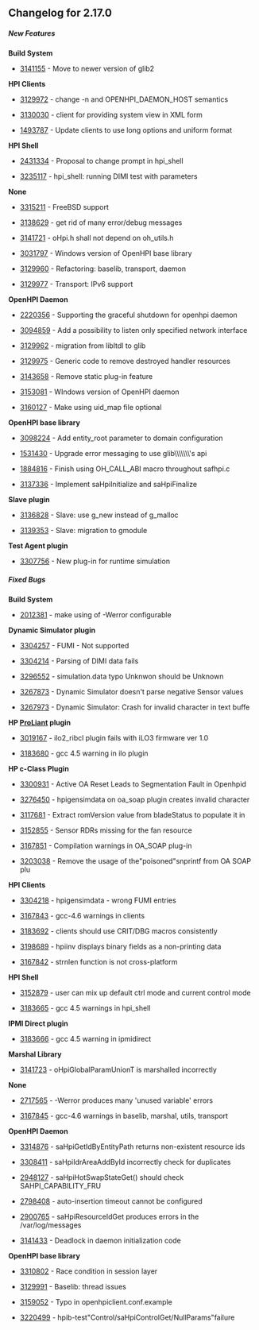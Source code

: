 ﻿
## Changelog for 2.17.0

##### New Features

**Build System**

-   [3141155](http://sourceforge.net/tracker/?func=detail&aid=3141155&group_id=71730&atid=532254)  - Move to newer version of glib2
    

**HPI Clients**

-   [3129972](http://sourceforge.net/tracker/?func=detail&aid=3129972&group_id=71730&atid=532254)  - change -n and OPENHPI_DAEMON_HOST semantics
    
-   [3130030](http://sourceforge.net/tracker/?func=detail&aid=3130030&group_id=71730&atid=532254)  - client for providing system view in XML form
    
-   [1493787](http://sourceforge.net/tracker/?func=detail&aid=1493787&group_id=71730&atid=532254)  - Update clients to use long options and uniform format
    

**HPI Shell**

-   [2431334](http://sourceforge.net/tracker/?func=detail&aid=2431334&group_id=71730&atid=532254)  - Proposal to change prompt in hpi_shell
    
-   [3235117](http://sourceforge.net/tracker/?func=detail&aid=3235117&group_id=71730&atid=532254)  - hpi_shell: running DIMI test with parameters
    

**None**

-   [3315211](http://sourceforge.net/tracker/?func=detail&aid=3315211&group_id=71730&atid=532254)  - FreeBSD support
    
-   [3138629](http://sourceforge.net/tracker/?func=detail&aid=3138629&group_id=71730&atid=532254)  - get rid of many error/debug messages
    
-   [3141721](http://sourceforge.net/tracker/?func=detail&aid=3141721&group_id=71730&atid=532254)  - oHpi.h shall not depend on oh_utils.h
    
-   [3031797](http://sourceforge.net/tracker/?func=detail&aid=3031797&group_id=71730&atid=532254)  - Windows version of OpenHPI base library
    
-   [3129960](http://sourceforge.net/tracker/?func=detail&aid=3129960&group_id=71730&atid=532254)  - Refactoring: baselib, transport, daemon
    
-   [3129977](http://sourceforge.net/tracker/?func=detail&aid=3129977&group_id=71730&atid=532254)  - Transport: IPv6 support
    

**OpenHPI Daemon**

-   [2220356](http://sourceforge.net/tracker/?func=detail&aid=2220356&group_id=71730&atid=532254)  - Supporting the graceful shutdown for openhpi daemon
    
-   [3094859](http://sourceforge.net/tracker/?func=detail&aid=3094859&group_id=71730&atid=532254)  - Add a possibility to listen only specified network interface
    
-   [3129962](http://sourceforge.net/tracker/?func=detail&aid=3129962&group_id=71730&atid=532254)  - migration from libltdl to glib
    
-   [3129975](http://sourceforge.net/tracker/?func=detail&aid=3129975&group_id=71730&atid=532254)  - Generic code to remove destroyed handler resources
    
-   [3143658](http://sourceforge.net/tracker/?func=detail&aid=3143658&group_id=71730&atid=532254)  - Remove static plug-in feature
    
-   [3153081](http://sourceforge.net/tracker/?func=detail&aid=3153081&group_id=71730&atid=532254)  - WIndows version of OpenHPI daemon
    
-   [3160127](http://sourceforge.net/tracker/?func=detail&aid=3160127&group_id=71730&atid=532254)  - Make using uid_map file optional
    

**OpenHPI base library**

-   [3098224](http://sourceforge.net/tracker/?func=detail&aid=3098224&group_id=71730&atid=532254)  - Add entity_root parameter to domain configuration
    
-   [1531430](http://sourceforge.net/tracker/?func=detail&aid=1531430&group_id=71730&atid=532254)  - Upgrade error messaging to use glib\\\\\\\\\\\\\\\'s api
    
-   [1884816](http://sourceforge.net/tracker/?func=detail&aid=1884816&group_id=71730&atid=532254)  - Finish using OH_CALL_ABI macro throughout safhpi.c
    
-   [3137336](http://sourceforge.net/tracker/?func=detail&aid=3137336&group_id=71730&atid=532254)  - Implement saHpiInitialize and saHpiFinalize
    

**Slave plugin**

-   [3136828](http://sourceforge.net/tracker/?func=detail&aid=3136828&group_id=71730&atid=532254)  - Slave: use g_new instead of g_malloc
    
-   [3139353](http://sourceforge.net/tracker/?func=detail&aid=3139353&group_id=71730&atid=532254)  - Slave: migration to gmodule
    

**Test Agent plugin**

-   [3307756](http://sourceforge.net/tracker/?func=detail&aid=3307756&group_id=71730&atid=532254)  - New plug-in for runtime simulation
    

##### Fixed Bugs

**Build System**

-   [2012381](http://sourceforge.net/tracker/?func=detail&aid=2012381&group_id=71730&atid=532251)  - make using of -Werror configurable
    

**Dynamic Simulator plugin**

-   [3304257](http://sourceforge.net/tracker/?func=detail&aid=3304257&group_id=71730&atid=532251)  - FUMI - Not supported
    
-   [3304214](http://sourceforge.net/tracker/?func=detail&aid=3304214&group_id=71730&atid=532251)  - Parsing of DIMI data fails
    
-   [3296552](http://sourceforge.net/tracker/?func=detail&aid=3296552&group_id=71730&atid=532251)  - simulation.data typo Unknwon should be Unknown
    
-   [3267873](http://sourceforge.net/tracker/?func=detail&aid=3267873&group_id=71730&atid=532251)  - Dynamic Simulator doesn't parse negative Sensor values
    
-   [3267973](http://sourceforge.net/tracker/?func=detail&aid=3267973&group_id=71730&atid=532251)  - Dynamic Simulator: Crash for invalid character in text buffe
    

**HP  [ProLiant](http://openhpi.org/ProLiant)  plugin**

-   [3019167](http://sourceforge.net/tracker/?func=detail&aid=3019167&group_id=71730&atid=532251)  - ilo2_ribcl plugin fails with iLO3 firmware ver 1.0
    
-   [3183680](http://sourceforge.net/tracker/?func=detail&aid=3183680&group_id=71730&atid=532251)  - gcc 4.5 warning in ilo plugin
    

**HP c-Class Plugin**

-   [3300931](http://sourceforge.net/tracker/?func=detail&aid=3300931&group_id=71730&atid=532251)  - Active OA Reset Leads to Segmentation Fault in Openhpid
    
-   [3276450](http://sourceforge.net/tracker/?func=detail&aid=3276450&group_id=71730&atid=532251)  - hpigensimdata on oa_soap plugin creates invalid character
    
-   [3117681](http://sourceforge.net/tracker/?func=detail&aid=3117681&group_id=71730&atid=532251)  - Extract romVersion value from bladeStatus to populate it in
    
-   [3152855](http://sourceforge.net/tracker/?func=detail&aid=3152855&group_id=71730&atid=532251)  - Sensor RDRs missing for the fan resource
    
-   [3167851](http://sourceforge.net/tracker/?func=detail&aid=3167851&group_id=71730&atid=532251)  - Compilation warnings in OA_SOAP plug-in
    
-   [3203038](http://sourceforge.net/tracker/?func=detail&aid=3203038&group_id=71730&atid=532251)  - Remove the usage of the"poisoned"snprintf from OA SOAP plu
    

**HPI Clients**

-   [3304218](http://sourceforge.net/tracker/?func=detail&aid=3304218&group_id=71730&atid=532251)  - hpigensimdata - wrong FUMI entries
    
-   [3167843](http://sourceforge.net/tracker/?func=detail&aid=3167843&group_id=71730&atid=532251)  - gcc-4.6 warnings in clients
    
-   [3183692](http://sourceforge.net/tracker/?func=detail&aid=3183692&group_id=71730&atid=532251)  - clients should use CRIT/DBG macros consistently
    
-   [3198689](http://sourceforge.net/tracker/?func=detail&aid=3198689&group_id=71730&atid=532251)  - hpiinv displays binary fields as a non-printing data
    
-   [3167842](http://sourceforge.net/tracker/?func=detail&aid=3167842&group_id=71730&atid=532251)  - strnlen function is not cross-platform
    

**HPI Shell**

-   [3152879](http://sourceforge.net/tracker/?func=detail&aid=3152879&group_id=71730&atid=532251)  - user can mix up default ctrl mode and current control mode
    
-   [3183665](http://sourceforge.net/tracker/?func=detail&aid=3183665&group_id=71730&atid=532251)  - gcc 4.5 warnings in hpi_shell
    

**IPMI Direct plugin**

-   [3183666](http://sourceforge.net/tracker/?func=detail&aid=3183666&group_id=71730&atid=532251)  - gcc 4.5 warning in ipmidirect
    

**Marshal Library**

-   [3141723](http://sourceforge.net/tracker/?func=detail&aid=3141723&group_id=71730&atid=532251)  - oHpiGlobalParamUnionT is marshalled incorrectly
    

**None**

-   [2717565](http://sourceforge.net/tracker/?func=detail&aid=2717565&group_id=71730&atid=532251)  - -Werror produces many 'unused variable' errors
    
-   [3167845](http://sourceforge.net/tracker/?func=detail&aid=3167845&group_id=71730&atid=532251)  - gcc-4.6 warnings in baselib, marshal, utils, transport
    

**OpenHPI Daemon**

-   [3314876](http://sourceforge.net/tracker/?func=detail&aid=3314876&group_id=71730&atid=532251)  - saHpiGetIdByEntityPath returns non-existent resource ids
    
-   [3308411](http://sourceforge.net/tracker/?func=detail&aid=3308411&group_id=71730&atid=532251)  - saHpiIdrAreaAddById incorrectly check for duplicates
    
-   [2948127](http://sourceforge.net/tracker/?func=detail&aid=2948127&group_id=71730&atid=532251)  - saHpiHotSwapStateGet() should check SAHPI_CAPABILITY_FRU
    
-   [2798408](http://sourceforge.net/tracker/?func=detail&aid=2798408&group_id=71730&atid=532251)  - auto-insertion timeout cannot be configured
    
-   [2900765](http://sourceforge.net/tracker/?func=detail&aid=2900765&group_id=71730&atid=532251)  - saHpiResourceIdGet produces errors in the /var/log/messages
    
-   [3141433](http://sourceforge.net/tracker/?func=detail&aid=3141433&group_id=71730&atid=532251)  - Deadlock in daemon initialization code
    

**OpenHPI base library**

-   [3310802](http://sourceforge.net/tracker/?func=detail&aid=3310802&group_id=71730&atid=532251)  - Race condition in session layer
    
-   [3129991](http://sourceforge.net/tracker/?func=detail&aid=3129991&group_id=71730&atid=532251)  - Baselib: thread issues
    
-   [3159052](http://sourceforge.net/tracker/?func=detail&aid=3159052&group_id=71730&atid=532251)  - Typo in openhpiclient.conf.example
    
-   [3220499](http://sourceforge.net/tracker/?func=detail&aid=3220499&group_id=71730&atid=532251)  - hpib-test"Control/saHpiControlGet/NullParams"failure
